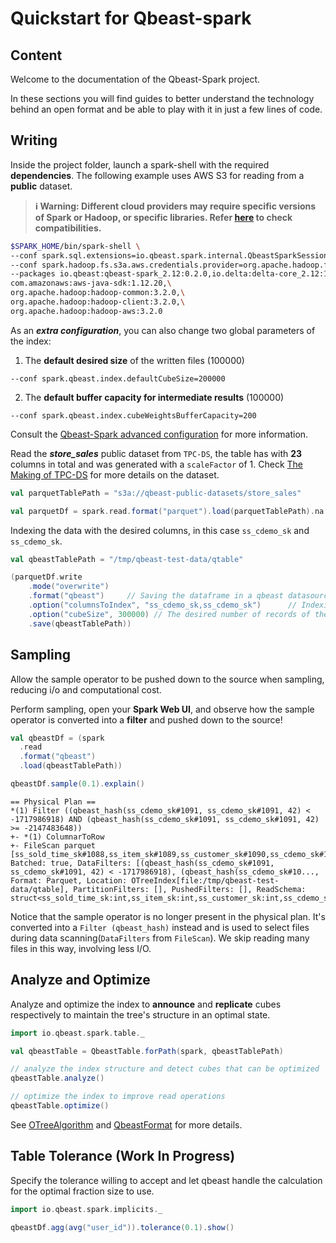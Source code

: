 # Quickstart for Qbeast-spark

## Content

Welcome to the documentation of the Qbeast-Spark project.

In these sections you will find guides to better understand the technology behind an open format and be able to play with it in just a few lines of code. 


## Writing

Inside the project folder, launch a spark-shell with the required **dependencies**. The following example uses AWS S3 for reading from a **public** dataset.

>**ℹ️ Warning: Different cloud providers may require specific versions of Spark or Hadoop, or specific libraries. Refer [here](CloudStorages.md) to check compatibilities.** 

```bash
$SPARK_HOME/bin/spark-shell \
--conf spark.sql.extensions=io.qbeast.spark.internal.QbeastSparkSessionExtension \
--conf spark.hadoop.fs.s3a.aws.credentials.provider=org.apache.hadoop.fs.s3a.AnonymousAWSCredentialsProvider \
--packages io.qbeast:qbeast-spark_2.12:0.2.0,io.delta:delta-core_2.12:1.0.0,\
com.amazonaws:aws-java-sdk:1.12.20,\
org.apache.hadoop:hadoop-common:3.2.0,\
org.apache.hadoop:hadoop-client:3.2.0,\
org.apache.hadoop:hadoop-aws:3.2.0
```
As an **_extra configuration_**, you can also change two global parameters of the index:

1. The **default desired size** of the written files (100000)
```
--conf spark.qbeast.index.defaultCubeSize=200000
```
2. The **default buffer capacity for intermediate results** (100000)

```
--conf spark.qbeast.index.cubeWeightsBufferCapacity=200
```
Consult the [Qbeast-Spark advanced configuration](AdvancedConfiguration.md) for more information.

Read the ***store_sales*** public dataset from `TPC-DS`, the table has with **23** columns in total and was generated with a `scaleFactor` of 1. Check [The Making of TPC-DS](http://www.tpc.org/tpcds/presentations/the_making_of_tpcds.pdf) for more details on the dataset.

```scala
val parquetTablePath = "s3a://qbeast-public-datasets/store_sales"

val parquetDf = spark.read.format("parquet").load(parquetTablePath).na.drop()
```

Indexing the data with the desired columns, in this case `ss_cdemo_sk` and `ss_cdemo_sk`.
```scala
val qbeastTablePath = "/tmp/qbeast-test-data/qtable"

(parquetDf.write
    .mode("overwrite")
    .format("qbeast")     // Saving the dataframe in a qbeast datasource
    .option("columnsToIndex", "ss_cdemo_sk,ss_cdemo_sk")      // Indexing the table
    .option("cubeSize", 300000) // The desired number of records of the resulting files/cubes. Default is 100000
    .save(qbeastTablePath))
```

## Sampling

Allow the sample operator to be pushed down to the source when sampling, reducing i/o and computational cost.

Perform sampling, open your **Spark Web UI**, and observe how the sample operator is converted into a **filter** and pushed down to the source!
```scala
val qbeastDf = (spark
  .read
  .format("qbeast")
  .load(qbeastTablePath))

qbeastDf.sample(0.1).explain()
```
```
== Physical Plan ==
*(1) Filter ((qbeast_hash(ss_cdemo_sk#1091, ss_cdemo_sk#1091, 42) < -1717986918) AND (qbeast_hash(ss_cdemo_sk#1091, ss_cdemo_sk#1091, 42) >= -2147483648))
+- *(1) ColumnarToRow
+- FileScan parquet [ss_sold_time_sk#1088,ss_item_sk#1089,ss_customer_sk#1090,ss_cdemo_sk#1091,ss_hdemo_sk#1092,ss_addr_sk#1093,ss_store_sk#1094,ss_promo_sk#1095,ss_ticket_number#1096L,ss_quantity#1097,ss_wholesale_cost#1098,ss_list_price#1099,ss_sales_price#1100,ss_ext_discount_amt#1101,ss_ext_sales_price#1102,ss_ext_wholesale_cost#1103,ss_ext_list_price#1104,ss_ext_tax#1105,ss_coupon_amt#1106,ss_net_paid#1107,ss_net_paid_inc_tax#1108,ss_net_profit#1109,ss_sold_date_sk#1110] Batched: true, DataFilters: [(qbeast_hash(ss_cdemo_sk#1091, ss_cdemo_sk#1091, 42) < -1717986918), (qbeast_hash(ss_cdemo_sk#10..., Format: Parquet, Location: OTreeIndex[file:/tmp/qbeast-test-data/qtable], PartitionFilters: [], PushedFilters: [], ReadSchema: struct<ss_sold_time_sk:int,ss_item_sk:int,ss_customer_sk:int,ss_cdemo_sk:int,ss_hdemo_sk:int,ss_a...

```

Notice that the sample operator is no longer present in the physical plan. It's converted into a `Filter (qbeast_hash)` instead and is used to select files during data scanning(`DataFilters` from `FileScan`). We skip reading many files in this way, involving less I/O.


## Analyze and Optimize

Analyze and optimize the index to **announce** and **replicate** cubes respectively to maintain the tree's structure in an optimal state.

```scala
import io.qbeast.spark.table._

val qbeastTable = QbeastTable.forPath(spark, qbeastTablePath)

// analyze the index structure and detect cubes that can be optimized
qbeastTable.analyze()

// optimize the index to improve read operations
qbeastTable.optimize()
```

See [OTreeAlgorithm](OTreeAlgorithm.md) and [QbeastFormat](QbeastFormat.md) for more details.

## Table Tolerance (Work In Progress)

Specify the tolerance willing to accept and let qbeast handle the calculation for the optimal fraction size to use.

```scala
import io.qbeast.spark.implicits._

qbeastDf.agg(avg("user_id")).tolerance(0.1).show()
```